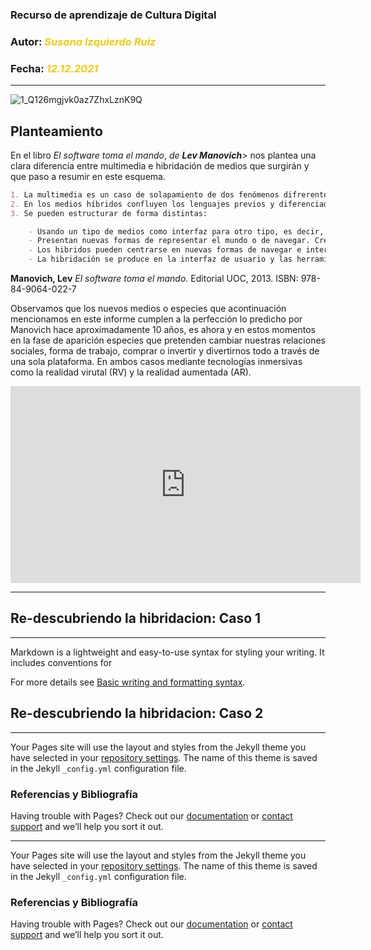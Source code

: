 ### Recurso de aprendizaje de Cultura Digital 
### Autor: <em style ="color:#f5cb11">Susana Izquierdo Ruiz</em>
### Fecha: <em style ="color:#f5cb11">12.12.2021</em>
***
![1_Q126mgjvk0az7ZhxLznK9Q](https://user-images.githubusercontent.com/95432042/144762413-ecdef43e-84a8-4e54-965b-95c9722b8864.png)

## Planteamiento

En el libro *El software toma el mando*, *de <strong>Lev Manovich</strong>>* nos plantea una clara diferencía entre multimedia e hibridación de medios que surgirán y que paso a resumir en este esquema.

```markdown
1. La multimedia es un caso de solapamiento de dos fenómenos difrerentes, mientras que en la hibridación se fusionan para ofrecer una experiencia nueva coherente, que es distinto a experimentar los elementos uno por uno. No es por tanto una remezcla para formar nuevas combinaciones, estos nuevos medios se consideran una especie.
2. En los medios híbridos confluyen los lenguajes previos y diferenciados. Intercambian propiedades, crean nuevas estructuras e interaccionan a niveles profundos.
3. Se pueden estructurar de forma distintas:

	- Usando un tipo de medios como interfaz para otro tipo, es decir, utilizar un tipo de medio como envoltorio para otro tipo (como por ejemplo un 	  espacio en 3D que contiene películas, vídeos y clips).
	- Presentan nuevas formas de representar el mundo o de navegar. Crean nuevas representataciones de experiencias humanas colectivas e individuales fundiendo las dos dimensiones la objetiva y la subjeiva. Representarn el mundo de forma novedosa, combinando y reconfigurando los medios que ya conocemos (mapas, vídeo, objetos 3d, páginas web, fotos).
	- Los hibridos pueden centrarse en nuevas formas de navegar e interaccionar con formatos de medios ya existentes.
	- La hibridación se produce en la interfaz de usuario y las herramientas que facilitan el proyecto, servcio o aplicación. En resumen, un híbrido puede definir nuevas técnicas de navegación e interacción que funcionan con formatos de medios modificados y a su vez utilizarlas a su manera las ya existentes.

```

<strong>Manovich, Lev</strong> *El software toma el mando*. Editorial UOC, 2013. ISBN: 978-84-9064-022-7

Observamos que los nuevos medios o especies que acontinuación mencionamos en este informe cumplen a la perfección lo predicho por Manovich hace aproximadamente 10 años, es ahora y en estos momentos en la fase de aparición especies que pretenden cambiar nuestras relaciones sociales, forma de trabajo, comprar o invertir y divertirnos todo a través de una sola plataforma. En ambos casos mediante tecnologías inmersivas como la realidad virutal (RV) y la realidad aumentada (AR).

<iframe width="560" height="315" src="https://www.youtube.com/embed/_yI_nXlWQAk" title="YouTube video player" frameborder="0" allow="accelerometer; autoplay; clipboard-write; encrypted-media; gyroscope; picture-in-picture" allowfullscreen></iframe>

***

## Re-descubriendo la hibridacion: Caso 1
***

Markdown is a lightweight and easy-to-use syntax for styling your writing. It includes conventions for



For more details see [Basic writing and formatting syntax](https://docs.github.com/en/github/writing-on-github/getting-started-with-writing-and-formatting-on-github/basic-writing-and-formatting-syntax).

## Re-descubriendo la hibridacion: Caso 2
***

Your Pages site will use the layout and styles from the Jekyll theme you have selected in your [repository settings](https://github.com/susizdip/readme.md/settings/pages). The name of this theme is saved in the Jekyll `_config.yml` configuration file.

### Referencias y Bibliografía

Having trouble with Pages? Check out our [documentation](https://docs.github.com/categories/github-pages-basics/) or [contact support](https://support.github.com/contact) and we’ll help you sort it out.
***

Your Pages site will use the layout and styles from the Jekyll theme you have selected in your [repository settings](https://github.com/susizdip/readme.md/settings/pages). The name of this theme is saved in the Jekyll `_config.yml` configuration file.

### Referencias y Bibliografía

Having trouble with Pages? Check out our [documentation](https://docs.github.com/categories/github-pages-basics/) or [contact support](https://support.github.com/contact) and we’ll help you sort it out.
